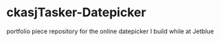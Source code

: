 # ckasjTasker-Datepicker
portfolio piece repository for the online datepicker I build while at Jetblue
